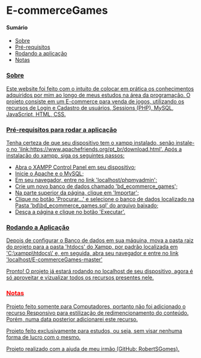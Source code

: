 <h1>E-commerceGames</h1>

  <h4>Sumário</h4>
    <ul>
      <li><a href="#sobre">Sobre</li>
      <li><a href="#requisitos">Pré-requisitos</li>
      <li><a href="#instalacao">Rodando a aplicação</li>
      <li><a href="#nota">Notas</li>
    </ul>
    
  <h3 id='sobre'>Sobre</h3>
  <p>Este website foi feito com o intuito de colocar em prática os conhecimentos adquiridos por mim ao longo de meus estudos na área da programação. O projeto consiste em um E-commerce para venda de jogos, utilizando os recursos de Login e Cadastro de usuários, Sessions (PHP), MySQL, JavaScript, HTML, CSS.</p>
  
  <h3 id='requisitos'>Pré-requisitos para rodar a aplicação</h3>
  <p>Tenha certeza de que seu dispositivo tem o xampp instalado, senão instale-o no 'link:https://www.apachefriends.org/pt_br/download.html'. Após a instalação do xampp, siga os seguintes passos:</p>
  <ul>
    <li>Abra o XAMPP Control Panel em seu dispositivo;</li>
    <li>Inicie o Apache e o MySQL;</li>
    <li>Em seu navegador, entre no link 'localhost/phpmyadmin';</li>
    <li>Crie um novo banco de dados chamado 'bd_ecommerce_games';</li>
    <li>Na parte superior da página, clique em 'Importar';</li>
    <li>Clique no botão 'Procurar...' e selecione o banco de dados localizado na Pasta 'bd\bd_ecommerce_games.sql' do arquivo baixado;</li>
    <li>Desça a página e clique no botão 'Executar'.</li>
  </ul>
  
  <h3 id='instalacao'>Rodando a Aplicação</h3>
  
  <p>Depois de configurar o Banco de dados em sua máquina, mova a pasta raiz do projeto para a pasta 'htdocs' do Xampp, por padrão localizada em 'C:\xampp\htdocs\' e, em seguida, abra seu navegador e entre no link 'localhost/E-commerceGames-master'</p>
  <p>Pronto! O projeto já estará rodando no localhost de seu dispositivo, agora é só aproveitar e vizualizar todos os recursos presentes nele.</p>
  
  <h3 id='nota' style='color: red;'>Notas</h3>
  <p>Projeto feito somente para Computadores, portanto não foi adicionado o recurso Responsivo para estilização de redimencionamento do conteúdo. Porém, numa data posterior adicionarei este recurso.</p>
  <p>Projeto feito exclusivamente para estudos, ou seja, sem visar nenhuma forma de lucro com o mesmo.</p>
  <p>Projeto realizado com a ajuda de meu irmão (GitHub: RobertSGomes).
